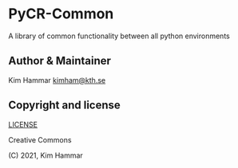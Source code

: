 # PyCR-Common 

A library of common functionality between all python environments

## Author & Maintainer

Kim Hammar <kimham@kth.se>

## Copyright and license

[LICENSE](../../LICENSE.md)

Creative Commons

(C) 2021, Kim Hammar